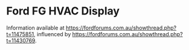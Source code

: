 # Ford FG HVAC Display

Information available at https://fordforums.com.au/showthread.php?t=11475851, influenced by https://fordforums.com.au/showthread.php?t=11430769.

